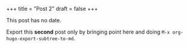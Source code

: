 +++
title = "Post 2"
draft = false
+++

This post has no date.

Export this **second** post only by bringing point here and doing `M-x org-hugo-export-subtree-to-md`.
